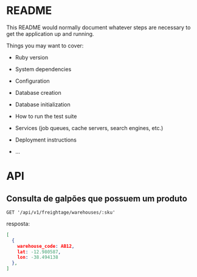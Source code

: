 # README

This README would normally document whatever steps are necessary to get the
application up and running.

Things you may want to cover:

* Ruby version

* System dependencies

* Configuration

* Database creation

* Database initialization

* How to run the test suite

* Services (job queues, cache servers, search engines, etc.)

* Deployment instructions

* ...


# API

## Consulta de galpões que possuem um produto

```
GET '/api/v1/freightage/warehouses/:sku'
```

resposta:

```json
[
  {
    warehouse_code: AB12,
    lat: -12.980587,
    lon: -38.494138
  },
]
```